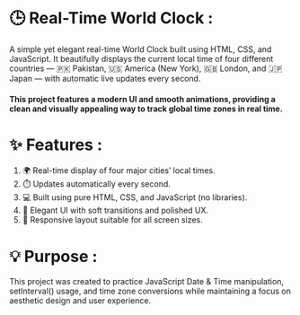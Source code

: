  <h1> 🕒 Real-Time World Clock :</h1>

<p>A simple yet elegant real-time World Clock built using HTML, CSS, and JavaScript.
It beautifully displays the current local time of four different countries — 🇵🇰 Pakistan, 🇺🇸 America (New York), 🇬🇧 London, and 🇯🇵 Japan — with automatic live updates every second.</p>

<h4>This project features a modern UI and smooth animations, providing a clean and visually appealing way to track global time zones in real time.</h4>

 <h1> ✨ Features :</h1>

1. 🌍 Real-time display of four major cities’ local times.
2. ⏱️ Updates automatically every second.
3. 💻 Built using pure HTML, CSS, and JavaScript (no libraries).
4. 🎨 Elegant UI with soft transitions and polished UX.
5. 📱 Responsive layout suitable for all screen sizes.

<h1>💡 Purpose :</h1>

<p>This project was created to practice JavaScript Date & Time manipulation, setInterval() usage, and time zone conversions while maintaining a focus on aesthetic design and user experience.</p>
